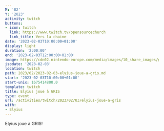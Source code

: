 ```yaml
---
M: '02'
Y: '2023'
activity: twitch
buttons:
- icon: twitch
  link: https://www.twitch.tv/opensourcechurch
  link_title: Vers la chaine
date: '2023-02-03T10:00:00+01:00'
display: light
duration: '2:00:00'
end: '2023-02-03T12:00:00+01:00'
image: https://cdn02.nintendo-europe.com/media/images/10_share_images/games_15/nintendo_switch_download_software_1/H2x1_NSwitchDS_Gris_image1600w.jpg
isodate: '2023-02-03'
location: twitch
path: 2023/02/2023-02-03-elyius-joue-a-gris.md
start: '2023-02-03T10:00:00+01:00'
start-unix: 1675414800.0
template: twitch
title: Elyius joue à GRIS
type: event
url: /activities/twitch/2023/02/03/elyius-joue-a-gris
with:
- Elyius
---
```

 Elyius joue à GRIS!
